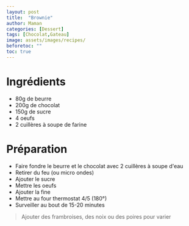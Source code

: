 ```yaml
---
layout: post
title:  "Brownie"
author: Maman
categories: [Dessert]
tags: [Chocolat,Gateau]
image: assets/images/recipes/
beforetoc: ""
toc: true
---
```


# Ingrédients 
* 80g de beurre
* 200g de chocolat
* 150g de sucre
* 4 oeufs
* 2 cuillères à soupe de farine

# Préparation
* Faire fondre le beurre et le chocolat avec 2 cuillères à soupe d'eau
* Retirer du feu (ou micro ondes)
* Ajouter le sucre
* Mettre les oeufs
* Ajouter la fine
* Mettre au four thermostat 4/5 (180°)
* Surveiller au bout de 15-20 minutes
> Ajouter des frambroises, des noix ou des poires pour varier